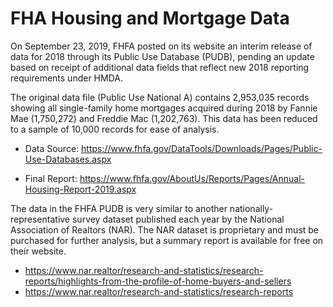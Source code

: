 # FHA Housing and Mortgage Data

On September 23, 2019, FHFA posted on its website an interim release of data for 2018 through its Public Use Database (PUDB), pending an update based on receipt of additional data fields that reflect new 2018 reporting requirements under HMDA.

The original data file (Public Use National A) contains 2,953,035 records showing all single-family home mortgages acquired during 2018 by Fannie Mae (1,750,272) and Freddie Mac (1,202,763). This data has been reduced to a sample of 10,000 records for ease of analysis.

* Data Source: https://www.fhfa.gov/DataTools/Downloads/Pages/Public-Use-Databases.aspx

* Final Report: https://www.fhfa.gov/AboutUs/Reports/Pages/Annual-Housing-Report-2019.aspx

The data in the FHFA PUDB is very similar to another nationally-representative survey dataset published each year by the National Association of Realtors (NAR). The NAR dataset is proprietary and must be purchased for further analysis, but a summary report is available for free on their website.
* https://www.nar.realtor/research-and-statistics/research-reports/highlights-from-the-profile-of-home-buyers-and-sellers
* https://www.nar.realtor/research-and-statistics/research-reports

